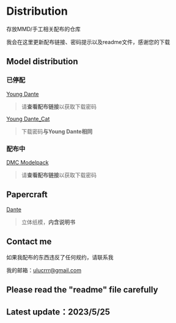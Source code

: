 # Distribution
存放MMD/手工相关配布的仓库

我会在这里更新配布链接、密码提示以及readme文件，感谢您的下载

## Model distribution

### 已停配
[Young Dante](https://bowlroll.net/file/295761)

> 请**查看配布链接**以获取下载密码

[Young Dante_Cat](https://bowlroll.net/file/296760)

> 下载密码**与Young Dante相同**

### 配布中

[DMC Modelpack](https://bowlroll.net/file/301097)

> 请**查看配布链接**以获取下载密码


## Papercraft
[Dante](https://drive.google.com/drive/folders/1V3FXGUgZAKGRgMN2N0ZASUFE5ipgE5us?usp=sharing)

> 立体纸模，**内含说明书**

## Contact me
如果我配布的东西违反了任何规约，请联系我

我的邮箱：ulucrrr@gmail.com

## Please read the "readme" file carefully

## Latest update：2023/5/25
